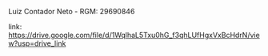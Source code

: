 Luiz Contador Neto - RGM: 29690846

link: https://drive.google.com/file/d/1WqlhaL5Txu0hG_f3qhLUfHgxVxBcHdrN/view?usp=drive_link
